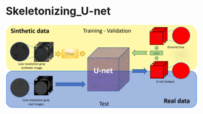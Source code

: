 # Skeletonizing_U-net



![GitHub Logo](https://github.com/playanaC/Skeletonizing_U-net/blob/main/Datasets%20pipeline.PNG)
